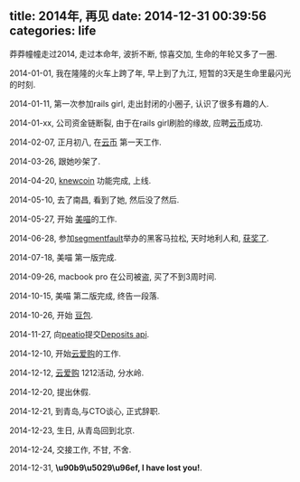 title: 2014年, 再见
date: 2014-12-31 00:39:56
categories: life
---

莽莽幢幢走过2014, 走过本命年, 波折不断, 惊喜交加, 生命的年轮又多了一圈.

2014-01-01, 我在隆隆的火车上跨了年, 早上到了九江, 短暂的3天是生命里最闪光的时刻.

2014-01-11, 第一次参加rails girl, 走出封闭的小圈子, 认识了很多有趣的人.

2014-01-xx, 公司资金链断裂, 由于在rails girl刷脸的缘故, 应聘[云币](https://yunbi.com/)成功.

2014-02-07, 正月初八, 在[云币](https://yunbi.com/) 第一天工作.

2014-03-26, 跟她吵架了.

2014-04-20, [knewcoin](http://knewcoin.com/) 功能完成, 上线.

2014-05-10, 去了南昌, 看到了她, 然后没了然后.

2014-05-27, 开始 [美喵](http://www.meimiaoapp.com/)的工作.

2014-06-28, 参加[segmentfault](http://sf.gg/)举办的黑客马拉松, 天时地利人和, [获奖了](http://segmentfault.com/blog/news/1190000000593834).

2014-07-18, 美喵 第一版完成.

2014-09-26, macbook pro 在公司被盗, 买了不到3周时间.

2014-10-15, 美喵 第二版完成, 终告一段落.

2014-10-26, 开始 [豆包](http://www.doubao.io/).

2014-11-27, 向[peatio](https://github.com/peatio/peatio)提交[Deposits api](https://github.com/peatio/peatio/pull/360).

2014-12-10, 开始[云爱购](http://yunaigou.com/)的工作.

2014-12-12, [云爱购](http://yunaigou.com/) 1212活动, 分水岭.

2014-12-20, 提出休假.

2014-12-21, 到青岛,与CTO谈心, 正式辞职.

2014-12-23, 生日, 从青岛回到北京.

2014-12-24, 交接工作, 不甘, 不舍.

2014-12-31, __\u90b9\u5029\u96ef, I have lost you!__.
